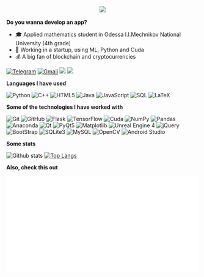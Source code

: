 <div align="center">
	<img src = "https://media.giphy.com/media/KxtZLJlAAwNGUVH2eV/giphy.gif">
</div>

**Do you wanna develop an app?**

-   :mortar_board: Applied mathematics student in Odessa I.I.Mechnikov National University (4th grade)
-   :test_tube: Working in a startup, using ML, Python and Cuda
-   :moneybag: A big fan of blockchain and cryptocurrencies

[![Telegram](https://img.shields.io/badge/-TELEGRAM-2CA5E0?style=for-the-badge&logo=telegram&logoColor=white)](https://t.me/LeaveMyYard)
[![Gmail](https://img.shields.io/badge/-GMAIL-D14836?style=for-the-badge&logo=gmail&logoColor=white)](mailto:zhukovpavel2001@gmail.com)
<a href="http://LeaveMyYard.github.io/donate/bitcoin.html"><img src="https://img.shields.io/badge/-BITCOIN-FCD12A?style=for-the-badge&logo=bitcoin&logoColor=white)"></a>
<a href="http://LeaveMyYard.github.io/donate/ethereum.html"><img src="https://img.shields.io/badge/-ETHEREUM-551A8B?style=for-the-badge&logo=ethereum&logoColor=white)"></a>

**Languages I have used**

![Python](https://img.shields.io/badge/-Python-000000?style=flat&logo=python)
![C++](https://img.shields.io/badge/-C++-000000?style=flat&logo=C%2B%2B&logoColor=00599C)
![HTML5](https://img.shields.io/badge/-HTML5-000000?style=flat&logo=HTML5)
![Java](https://img.shields.io/badge/-Java-000000?style=flat&logo=Java)
![JavaScript](https://img.shields.io/badge/-JavaScript-000000?style=flat&logo=javascript)
![SQL](https://img.shields.io/badge/-SQL-000000?style=flat&logo=MySQL)
![LaTeX](https://img.shields.io/badge/-LATEX-000000?style=flat&logo=LaTeX)

**Some of the technologies I have worked with**

![Git](https://img.shields.io/badge/-Git-000000?style=flat&logo=git&logoColor=F05032)
![GitHub](https://img.shields.io/badge/-GitHub-000000?style=flat&logo=github&logoColor=FFFFFF)
![Flask](https://img.shields.io/badge/-Flask-000000?style=flat&logo=flask&logoColor=FFFFFF)
![TensorFlow](https://img.shields.io/badge/-TensorFlow-000000?style=flat&logo=tensorflow)
![Cuda](https://img.shields.io/badge/-Cuda-000000?style=flat&logo=nvidia)
![NumPy](https://img.shields.io/badge/-Numpy-000000?style=flat&logo=python)
![Pandas](https://img.shields.io/badge/-Pandas-000000?style=flat&logo=pandas)
![Anaconda](https://img.shields.io/badge/-Anaconda-000000?style=flat&logo=anaconda)
![Qt](https://img.shields.io/badge/-Qt-000000?style=flat&logo=qt)
![PyQt5](https://img.shields.io/badge/-PyQt5-000000?style=flat&logo=qt)
![Matplotlib](https://img.shields.io/badge/-Matplotlib-000000?style=flat&logo=python)
![Unreal Engine 4](https://img.shields.io/badge/-UnrealEngine4-000000?style=flat&logo=C%2B%2B&)
![jQuery](https://img.shields.io/badge/-jQuery-000000?style=flat&logo=jQuery&logoColor=0769AD)
![BootStrap](https://img.shields.io/badge/-Bootstrap-000000?style=flat&logo=bootstrap)
![SQLite3](https://img.shields.io/badge/-SQLite3-000000?style=flat&logo=sqlite)
![MySQL](https://img.shields.io/badge/-MySQL-000000?style=flat&logo=mysql&logoColor=FFFFFF)
![OpenCV](https://img.shields.io/badge/-OpenCV-000000?style=flat&logo=C%2B%2B&)
![Android Studio](https://img.shields.io/badge/-AndroidStudio-000000?style=flat&logo=android)

**Some stats**

![Github stats](https://github-readme-stats.vercel.app/api?username=LeaveMyYard&count_private=true)
[![Top Langs](https://github-readme-stats.vercel.app/api/top-langs/?username=LeaveMyYard&hide=java&layout=compact)](https://github.com/anuraghazra/github-readme-stats)

**Also, check this out**

<div align="center">
	<a href="https://www.youtube.com/watch?v=dQw4w9WgXcQ">
		<img src="https://github.com/sindresorhus/sindresorhus/raw/master/info.svg?sanitize=true">
	</a>
</div>
